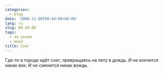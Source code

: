```yaml
---
categories:
  - blog
date: '2006-11-08T09:44:00+00:00'
lang: ru
slug: 09-44-00
tags:
  - за окном
  - mood
title: Снег
---
```




Где-то в городе идёт снег, превращаясь на лету в дождь. И не кончится никак век. И не сменится никак вождь.